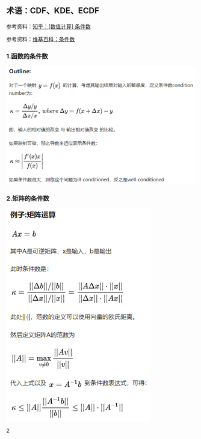 ## 术语：CDF、KDE、ECDF

参考资料：[知乎：[数值计算] 条件数](https://zhuanlan.zhihu.com/p/82057409)

参考资料：[维基百科：条件数](https://zh.wikipedia.org/wiki/%E6%9D%A1%E4%BB%B6%E6%95%B0)

### 1.函数的条件数

![](/assets/math005_01.PNG)

### 2.矩阵的条件数

![](/assets/math005_02.PNG)


2
